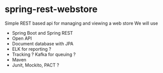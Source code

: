 # spring-rest-webstore
Simple REST based api for managing and viewing a web store
We will use
* Spring Boot and Spring REST
* Open API
* Document database with JPA
* ELK for reporting ?
* Tracking ? Kafka for queuing ?
* Maven
* Junit, Mockito, PACT ?
